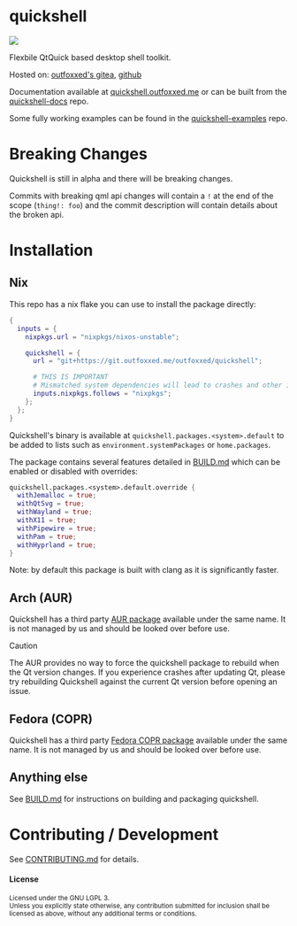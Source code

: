 # quickshell
<a href="https://matrix.to/#/#quickshell:outfoxxed.me"><img src="https://img.shields.io/badge/Join%20the%20matrix%20room-%23quickshell:outfoxxed.me-0dbd8b?logo=matrix&style=flat-square"></a>

Flexbile QtQuick based desktop shell toolkit.

Hosted on: [outfoxxed's gitea], [github]

[outfoxxed's gitea]: https://git.outfoxxed.me/outfoxxed/quickshell
[github]: https://github.com/outfoxxed/quickshell

Documentation available at [quickshell.outfoxxed.me](https://quickshell.outfoxxed.me) or
can be built from the [quickshell-docs](https://git.outfoxxed.me/outfoxxed/quickshell-docs) repo.

Some fully working examples can be found in the [quickshell-examples](https://git.outfoxxed.me/outfoxxed/quickshell-examples)
repo.

# Breaking Changes
Quickshell is still in alpha and there will be breaking changes.

Commits with breaking qml api changes will contain a `!` at the end of the scope
(`thing!: foo`) and the commit description will contain details about the broken api.

# Installation

## Nix
This repo has a nix flake you can use to install the package directly:

```nix
{
  inputs = {
    nixpkgs.url = "nixpkgs/nixos-unstable";

    quickshell = {
      url = "git+https://git.outfoxxed.me/outfoxxed/quickshell";

      # THIS IS IMPORTANT
      # Mismatched system dependencies will lead to crashes and other issues.
      inputs.nixpkgs.follows = "nixpkgs";
    };
  };
}
```

Quickshell's binary is available at `quickshell.packages.<system>.default` to be added to
lists such as `environment.systemPackages` or `home.packages`.

The package contains several features detailed in [BUILD.md](BUILD.md) which can be enabled
or disabled with overrides:

```nix
quickshell.packages.<system>.default.override {
  withJemalloc = true;
  withQtSvg = true;
  withWayland = true;
  withX11 = true;
  withPipewire = true;
  withPam = true;
  withHyprland = true;
}
```

Note: by default this package is built with clang as it is significantly faster.

## Arch (AUR)
Quickshell has a third party [AUR package] available under the same name.
It is not managed by us and should be looked over before use.

[AUR package]: https://aur.archlinux.org/packages/quickshell

> [!CAUTION]
> The AUR provides no way to force the quickshell package to rebuild when the Qt version changes.
> If you experience crashes after updating Qt, please try rebuilding Quickshell against the
> current Qt version before opening an issue.

## Fedora (COPR)
Quickshell has a third party [Fedora COPR package] available under the same name.
It is not managed by us and should be looked over before use.

[Fedora COPR package]: https://copr.fedorainfracloud.org/coprs/errornointernet/quickshell

## Anything else
See [BUILD.md](BUILD.md) for instructions on building and packaging quickshell.

# Contributing / Development
See [CONTRIBUTING.md](CONTRIBUTING.md) for details.

#### License

<sup>
Licensed under the GNU LGPL 3.
</sup>

<br>

<sub>
Unless you explicitly state otherwise, any contribution submitted
for inclusion shall be licensed as above, without any additional
terms or conditions.
</sub>
